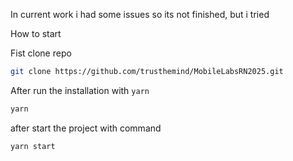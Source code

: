 In current work i had some issues so its not finished, but i tried

How to start

Fist clone repo

```bash
git clone https://github.com/trusthemind/MobileLabsRN2025.git
```

After run the installation with ```yarn```

```bash
yarn
```

after start the project with command

```bash
yarn start
```
